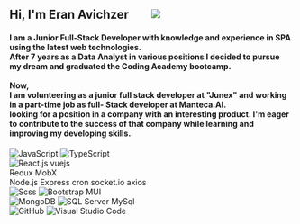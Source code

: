    <h2 align="left" style="
   display: flex;
   align-items: center;
   justify-content: flex-start;
   gap: 40px;">Hi, I'm Eran Avichzer
      <a style="height: 20px" target="#blank" href="https://www.linkedin.com/in/eran-avichzer/">
         <img src="https://img.shields.io/badge/linkedin-0077B5?logo=linkedin&logoColor=white&style=flat">
      </a>
   </h2>
   <h4 align="left">I am a Junior Full-Stack Developer with knowledge and experience in SPA using the latest web
      technologies.
      <br />
      After 7 years as a Data Analyst in various positions I decided to pursue my dream and graduated the Coding Academy
      bootcamp.
      <br /> <br />
      Now,
      <br />
      I am volunteering as a junior full stack developer at "Junex" and working in a part-time job as full- Stack
      developer
      at Manteca.AI.
      <br />
      looking for a position in a company with an interesting product.
      I'm eager to contribute to the success of that company while learning and improving my developing skills.
   </h4>

   <div>
   <img alt="JavaScript" src="https://img.shields.io/badge/JavaScript-F7DF1E?logo=javascript&logoColor=white&style=flat" /> 
   <img alt="TypeScript" src="https://img.shields.io/badge/TypeScript-3178C6?logo=typescript&logoColor=white&style=flat" />
   <br />
   <img alt="React.js" src="https://img.shields.io/badge/React-61DAFB?logo=react&logoColor=white&style=flat" />
   vuejs
   <br />
   Redux
   MobX
   <br />
   Node.js
   Express
   cron
   socket.io
   axios
   <br />
   <img alt="Scss" src="https://img.shields.io/badge/Scss-CC6699?logo=sass&logoColor=white&style=flat" />
   <img alt="Bootstrap" src="https://img.shields.io/badge/Bootstrap-7952B3?&logo=bootstrap&logoColor=white&style=flat"/>
   MUI
   <br />
   <img alt="MongoDB" src="https://img.shields.io/badge/MongoDB-47A248?logo=mongodb&logoColor=white&style=flat" />
   <img alt="SQL Server" src="https://img.shields.io/badge/SQL Server-CC2927?logo=microsoft+sql+server&logoColor=white&style=flat" />
   MySql
   <br />
   
   <img alt="GitHub" src="https://img.shields.io/badge/GitHub-181717?logo=github&logoColor=white&style=flat" />
   <img alt="Visual Studio Code" src="https://img.shields.io/badge/Visual Studio Code-007ACC?logo=visual+studio+code&logoColor=white&style=flat" />
   

   </div>
   
